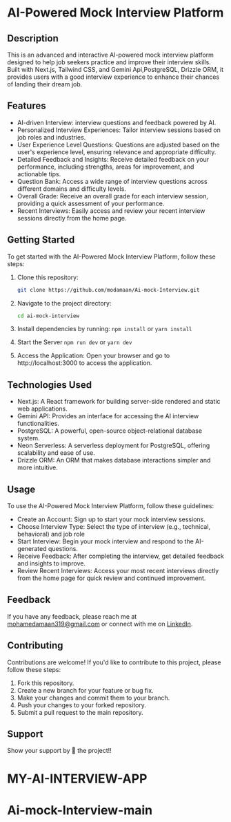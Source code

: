 # AI-Powered Mock Interview Platform

## Description
This is an advanced and interactive AI-powered mock interview platform designed to help job seekers practice and improve their interview skills. Built with Next.js, Tailwind CSS, and Gemini Api,PostgreSQL, Drizzle ORM, it provides users with a good interview experience to enhance their chances of landing their dream job.

## Features
- AI-driven Interview: interview questions and feedback powered by AI.
- Personalized Interview Experiences: Tailor interview sessions based on job roles and industries.
- User Experience Level Questions: Questions are adjusted based on the user's experience level, ensuring relevance and appropriate difficulty.
- Detailed Feedback and Insights: Receive detailed feedback on your performance, including strengths, areas for improvement, and actionable tips.
- Question Bank: Access a wide range of interview questions across different domains and difficulty levels.
- Overall Grade: Receive an overall grade for each interview session, providing a quick assessment of your performance.
- Recent Interviews: Easily access and review your recent interview sessions directly from the home page.

## Getting Started
To get started with the AI-Powered Mock Interview Platform, follow these steps:

1. Clone this repository:
   ```bash
   git clone https://github.com/modamaan/Ai-mock-Interview.git

2. Navigate to the project directory:
   ```bash
   cd ai-mock-interview

3. Install dependencies by running: `npm install` or `yarn install`

4. Start the Server `npm run dev` or `yarn dev`

5. Access the Application: Open your browser and go to http://localhost:3000 to access the application.

## Technologies Used
- Next.js: A React framework for building server-side rendered and static web applications.
- Gemini API: Provides an interface for accessing the AI interview functionalities.
- PostgreSQL: A powerful, open-source object-relational database system.
- Neon Serverless: A serverless deployment for PostgreSQL, offering scalability and ease of use.
- Drizzle ORM: An ORM that makes database interactions simpler and more intuitive.

## Usage
To use the AI-Powered Mock Interview Platform, follow these guidelines:
- Create an Account: Sign up to start your mock interview sessions.
- Choose Interview Type: Select the type of interview (e.g., technical, behavioral) and job role
- Start Interview: Begin your mock interview and respond to the AI-generated questions.
- Receive Feedback: After completing the interview, get detailed feedback and insights to improve.
- Review Recent Interviews: Access your most recent interviews directly from the home page for quick review and continued improvement.

## Feedback

If you have any feedback, please reach me at [mohamedamaan319@gmail.com](mailto:mohamedamaan319@gmail.com) or connect with me on [LinkedIn](https://www.linkedin.com/in/mohamedamaan319/).


## Contributing
Contributions are welcome! If you'd like to contribute to this project, please follow these steps:
1. Fork this repository.
2. Create a new branch for your feature or bug fix.
3. Make your changes and commit them to your branch.
4. Push your changes to your forked repository.
5. Submit a pull request to the main repository.


## Support

Show your support by 🌟 the project!!
# MY-AI-INTERVIEW-APP
# Ai-mock-Interview-main
